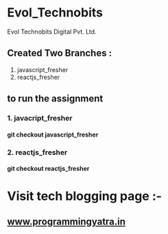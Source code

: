 # Evol_Technobits
Evol Technobits Digital Pvt. Ltd.

## Created Two Branches :
1. javascript_fresher
2. reactjs_fresher

## to run the assignment 

### 1. javacript_fresher
#### git checkout javascript_fresher


### 2. reactjs_fresher
#### git checkout reactjs_fresher


# Visit tech blogging page :-
## www.programmingyatra.in